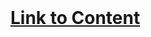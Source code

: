 

<br><br><br>

# [Link to Content](https://www.bioinfo-lab.com/courses/Object_Oriented_Programming/)
